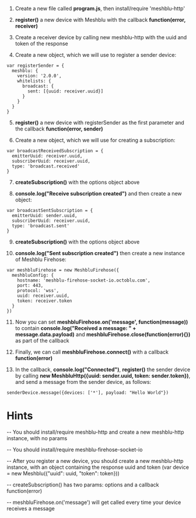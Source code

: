 1) Create a new file called **program.js**, then install/require 'meshblu-http'

2) **register()** a new device with Meshblu with the callback **function(error, receiver)**

3) Create a receiver device by calling new meshblu-http with the uuid and
  token of the response

4) Create a new object, which we will use to register a sender device:
```
var registerSender = {
  meshblu: {
    version: '2.0.0',
    whitelists: {
      broadcast: {
        sent: [{uuid: receiver.uuid}]
      }
    }
  }
}
```

5) **register()** a new device with registerSender as the first parameter
  and the callback **function(error, sender)**

6) Create a new object, which we will use for creating a subscription:
```
var broadcastReceivedSubscription = {
  emitterUuid: receiver.uuid,
  subscriberUuid: receiver.uuid,
  type: 'broadcast.received'
}
```

7) **createSubscription()** with the options object above

8) **console.log("Receive subscription created")** and then create a new object:
```
var broadcastSentSubscription = {
  emitterUuid: sender.uuid,
  subscriberUuid: receiver.uuid,
  type: 'broadcast.sent'
}
```

9) **createSubscription()** with the options object above

10) **console.log("Sent subscription created")** then create a new instance of Meshblu Firehose:
```
var meshbluFirehose = new MeshbluFirehose({
  meshbluConfig: {
    hostname: 'meshblu-firehose-socket-io.octoblu.com',
    port: 443,
    protocol: 'wss',
    uuid: receiver.uuid,
    token: receiver.token
  }
})
```

11) Now you can set **meshbluFirehose.on('message', function(message))** to
  contain **console.log("Received a message: " + message.data.payload)** and
  **meshbluFirehose.close(function(error){})** as part of the callback

12) Finally, we can call **meshbluFirehose.connect()** with a callback **function(error)**

13) In the callback, **console.log("Connected")**, **register()** the sender device
  by calling **new MeshbluHttp({uuid: sender.uuid, token: sender.token})**, and
  send a message from the sender device, as follows:
```
senderDevice.message({devices: ['*'], payload: "Hello World"})
```

# Hints
-- You should install/require meshblu-http and create a new meshblu-http instance, with no params

-- You should install/require meshblu-firehose-socket-io

-- After you register a new device, you should create a new meshblu-http instance, with an object
  containing the response uuid and token (var device = new Meshblu({"uuid": uuid, "token": token}))

-- createSubscription() has two params: options and a callback function(error)

-- meshbluFirehose.on('message') will get called every time your device receives a message
